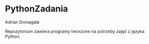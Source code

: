 # PythonZadania
Adrian Domagała 

Repozytorium zawiera programy tworzone na potrzeby zajęć z języka Python.

